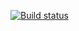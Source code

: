 [![Build status](https://ci.appveyor.com/api/projects/status/lp2tmh2u2e7yia5t?svg=true)](https://ci.appveyor.com/project/ArtemS27/aqa-homework-1-2)